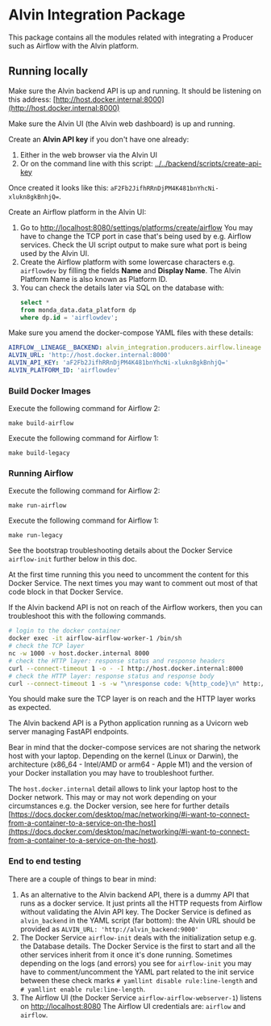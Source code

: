 # Alvin Integration Package

This package contains all the modules related with integrating a Producer such as Airflow with the Alvin platform.

## Running locally

Make sure the Alvin backend API is up and running. 
It should be listening on this address: [http://host.docker.internal:8000](http://host.docker.internal:8000)

Make sure the Alvin UI (the Alvin web dashboard) is up and running.

Create an **Alvin API key** if you don't have one already:

1. Either in the web browser via the Alvin UI
2. Or on the command line with this script: [../../backend/scripts/create-api-key](../../backend/scripts/create-api-key)

Once created it looks like this: `aF2Fb2JifhRRnDjPM4K481bnYhcNi-xlukn8gkBnhjQ=`.

Create an Airflow platform in the Alvin UI:

1. Go to [http://localhost:8080/settings/platforms/create/airflow](http://localhost:8080/settings/platforms/create/airflow)
   You may have to change the TCP port in case that's being used by e.g. Airflow services. 
   Check the UI script output to make sure what port is being used by the Alvin UI.
2. Create the Airflow platform with some lowercase characters e.g. `airflowdev` 
   by filling the fields **Name** and **Display Name**.
   The Alvin Platform Name is also known as Platform ID.
3. You can check the details later via SQL on the database with:
   ```sql
   select * 
   from monda_data.data_platform dp 
   where dp.id = 'airflowdev';
   ```

Make sure you amend the docker-compose YAML files with these details:

```yaml
AIRFLOW__LINEAGE__BACKEND: alvin_integration.producers.airflow.lineage.backend.AlvinAirflowLineageBackend
ALVIN_URL: 'http://host.docker.internal:8000'
ALVIN_API_KEY: 'aF2Fb2JifhRRnDjPM4K481bnYhcNi-xlukn8gkBnhjQ='
ALVIN_PLATFORM_ID: 'airflowdev'
```

### Build Docker Images

Execute the following command for Airflow 2:

```make build-airflow```

Execute the following command for Airflow 1:

```make build-legacy```

### Running Airflow

Execute the following command for Airflow 2:

```make run-airflow```

Execute the following command for Airflow 1:

```make run-legacy```

See the bootstrap troubleshooting details about the Docker Service `airflow-init`
further below in this doc. 

At the first time running this you need to uncomment the content for this Docker Service.
The next times you may want to comment out most of that code block in that Docker Service.

If the Alvin backend API is not on reach of the Airflow workers, 
then you can troubleshoot this with the following commands.

```sh
# login to the docker container
docker exec -it airflow-airflow-worker-1 /bin/sh
# check the TCP layer
nc -w 1000 -v host.docker.internal 8000
# check the HTTP layer: response status and response headers
curl --connect-timeout 1 -o - -I http://host.docker.internal:8000
# check the HTTP layer: response status and response body
curl --connect-timeout 1 -s -w "\nresponse code: %{http_code}\n" http://host.docker.internal:8000
```

You should make sure the TCP layer is on reach and the HTTP layer works as expected.

The Alvin backend API is a Python application running as a Uvicorn web server managing FastAPI endpoints.

Bear in mind that the docker-compose services are not sharing the network host with your laptop.
Depending on the kernel (Linux or Darwin), the architecture (x86_64 - Intel/AMD or arm64 - Apple M1)
and the version of your Docker installation you may have to troubleshoot further.

The `host.docker.internal` detail allows to link your laptop host to the Docker network.
This may or may not work depending on your circumstances e.g. the Docker version, 
see here for further details [https://docs.docker.com/desktop/mac/networking/#i-want-to-connect-from-a-container-to-a-service-on-the-host](https://docs.docker.com/desktop/mac/networking/#i-want-to-connect-from-a-container-to-a-service-on-the-host).

### End to end testing 

There are a couple of things to bear in mind:

1. As an alternative to the Alvin backend API, there is a dummy API that runs as a docker service.
   It just prints all the HTTP requests from Airflow without validating the Alvin API key.
   The Docker Service is defined as `alvin_backend` in the YAML script (far bottom):
   the Alvin URL should be provided as `ALVIN_URL: 'http://alvin_backend:9000'`
2. The Docker Service `airflow-init` deals with the initialization setup e.g. the Database details.
   The Docker Service is the first to start and all the other services inherit from it once it's done running.
   Sometimes depending on the logs (and errors) you see for `airflow-init` you may have to
   comment/uncomment the YAML part related to the init service between these 
   check marks `# yamllint disable rule:line-length` and `# yamllint enable rule:line-length`.
3. The Airflow UI (the Docker Service `airflow-airflow-webserver-1`) listens on [http://localhost:8080](http://localhost:8080)
   The Airflow UI credentials are: `airflow` and `airflow`.
